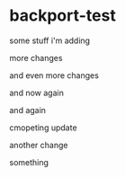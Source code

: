 # backport-test

some stuff i'm adding

more changes


and even more changes


and now again

and again

cmopeting update

another change

something
